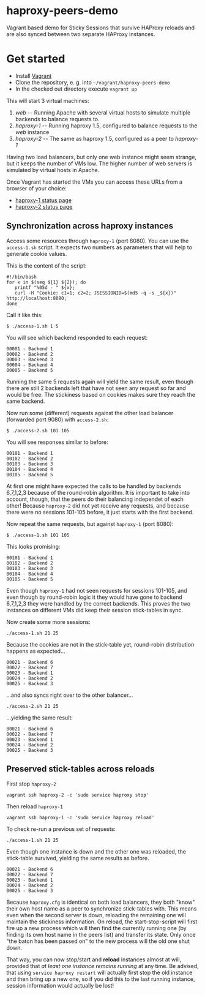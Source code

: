 # haproxy-peers-demo
Vagrant based demo for Sticky Sessions that survive HAProxy reloads and are also synced between two separate HAProxy instances.

# Get started
* Install [Vagrant](https://www.vagrantup.com)
* Clone the repository, e. g. into `~/vagrant/haproxy-peers-demo`
* In the checked out directory execute `vagrant up`

This will start 3 virtual machines:

1. _web_ -- Running Apache with several virtual hosts to simulate multiple backends to balance requests to.
1. _haproxy-1_ -- Running haproxy 1.5, configured to balance requests to the _web_ instance
1. _haproxy-2_ -- The same as haproxy 1.5, configured as a peer to _haproxy-1_

Having two load balancers, but only one web instance might seem strange, but it keeps the number of VMs low.
The higher number of web servers is simulated by virtual hosts in Apache.

Once Vagrant has started the VMs you can access these URLs from a browser of your choice:

  * [haproxy-1 status page](http://localhost:8404/monitor)
  * [haproxy-2 status page](http://localhost:9404/monitor)

## Synchronization across haproxy instances

Access some resources through `haproxy-1` (port 8080). You can use the `access-1.sh` script. It expects two numbers as parameters that will help to generate cookie values.

This is the content of the script:
```
#!/bin/bash
for x in $(seq ${1} ${2}); do
   printf "%05d - " ${x};
   curl -H "Cookie: c1=1; c2=2; JSESSIONID=$(md5 -q -s _${x})" http://localhost:8080;
done
```

Call it like this:
```
$ ./access-1.sh 1 5
```

You will see which backend responded to each request:

```
00001 - Backend 1
00002 - Backend 2
00003 - Backend 3
00004 - Backend 4
00005 - Backend 5
```

Running the same 5 requests again will yield the same result, even though there are still 2 backends left that have not seen any request so far and would be free. The stickiness based on cookies makes sure they reach the same backend.

Now run some (different) requests against the other load balancer (forwarded port 9080) with `access-2.sh`:

```
$ ./access-2.sh 101 105
```

You will see responses similar to before:
```
00101 - Backend 1
00102 - Backend 2
00103 - Backend 3
00104 - Backend 4
00105 - Backend 5
```

At first one might have expected the calls to be handled by backends 6,7,1,2,3 because of the round-robin algorithm. It is important to take into account, though, that the peers do their balancing independet of each other! Because `haproxy-2` did not yet receive any requests, and because there were no sessions 101-105 before, it just starts with the first backend.


Now repeat the same requests, but against `haproxy-1` (port 8080):
```
$ ./access-1.sh 101 105
```

This looks promising:
```
00101 - Backend 1
00102 - Backend 2
00103 - Backend 3
00104 - Backend 4
00105 - Backend 5
```

Even though `haproxy-1` had not seen requests for sessions 101-105, and even though by round-robin logic it they would have gone to backend 6,7,1,2,3 they were handled by the correct backends. This proves the two instances on different VMs did keep their session stick-tables in sync.

Now create some more sessions:
```
./access-1.sh 21 25
```

Because the cookies are not in the stick-table yet, round-robin distribution happens as expected...
```
00021 - Backend 6
00022 - Backend 7
00023 - Backend 1
00024 - Backend 2
00025 - Backend 3
```

...and also syncs right over to the other balancer...
```
./access-2.sh 21 25
```

...yielding the same result:
```
00021 - Backend 6
00022 - Backend 7
00023 - Backend 1
00024 - Backend 2
00025 - Backend 3
```

## Preserved stick-tables across reloads

First stop `haproxy-2`
```
vagrant ssh haproxy-2 -c 'sudo service haproxy stop'
```
Then reload `haproxy-1`
```
vagrant ssh haproxy-1 -c 'sudo service haproxy reload'
```
To check re-run a previous set of requests:
```
./access-1.sh 21 25
```
Even though one instance is down and the other one was reloaded, the stick-table survived, yielding the same results as before.
```
00021 - Backend 6
00022 - Backend 7
00023 - Backend 1
00024 - Backend 2
00025 - Backend 3
```
Because `haproxy.cfg` is identical on both load balancers, they both "know" their own host name as a peer to synchronize stick-tables with. This means even when the second server is down, reloading the remaining one will maintain the stickiness information. On reload, the start-stop-script will first fire up a new process which will then find the currently running one (by finding its own host name in the peers list) and transfer its state. Only once "the baton has been passed on" to the new process will the old one shut down.

That way, you can now stop/start and **reload** instances almost at will, provided that _at least one instance remains running_ at any time. Be advised, that using `service haproxy restart` will actually first stop the old instance and then bring up a new one, so if you did this to the last running instance, session information would actually be lost!

